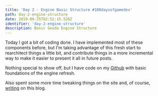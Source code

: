 ```yaml
---
title: 'Day 2 - Engine Basic Structure #100daysofgamedev'
path: day-2-engine-structure
date: 2019-09-25T02:52:15.526Z
identifier: 'day-2-engine-structure'
description: Basic Gouda Engine Structure
---
```

Today I got a bit of coding done. I have implemented most of these components before, but I'm taking advantage of this fresh start to rearchitect things a little bit, and contribute things in a more incremental way to make it easier to present it all in future posts.

Nothing special to show off, but I have code on my [Github](https://github.com/aengusmcmillin/Gouda) with basic foundations of the engine refresh. 

Also spent some more time tweaking things on the site and, of course, [writing](https://cheddargames.com/blog/2019-09-24-gouda-engine-devlog-intro-and-basic-game-loop) on this blog.
